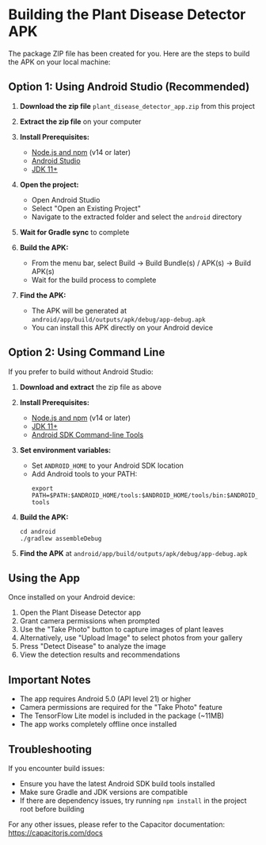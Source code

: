 # Building the Plant Disease Detector APK

The package ZIP file has been created for you. Here are the steps to build the APK on your local machine:

## Option 1: Using Android Studio (Recommended)

1. **Download the zip file** `plant_disease_detector_app.zip` from this project
2. **Extract the zip file** on your computer
3. **Install Prerequisites:**
   - [Node.js and npm](https://nodejs.org/) (v14 or later)
   - [Android Studio](https://developer.android.com/studio)
   - [JDK 11+](https://adoptium.net/)

4. **Open the project:**
   - Open Android Studio
   - Select "Open an Existing Project"
   - Navigate to the extracted folder and select the `android` directory

5. **Wait for Gradle sync** to complete

6. **Build the APK:**
   - From the menu bar, select Build → Build Bundle(s) / APK(s) → Build APK(s)
   - Wait for the build process to complete

7. **Find the APK:**
   - The APK will be generated at `android/app/build/outputs/apk/debug/app-debug.apk`
   - You can install this APK directly on your Android device

## Option 2: Using Command Line

If you prefer to build without Android Studio:

1. **Download and extract** the zip file as above

2. **Install Prerequisites:**
   - [Node.js and npm](https://nodejs.org/) (v14 or later)
   - [JDK 11+](https://adoptium.net/)
   - [Android SDK Command-line Tools](https://developer.android.com/studio#command-tools)

3. **Set environment variables:**
   - Set `ANDROID_HOME` to your Android SDK location
   - Add Android tools to your PATH:
     ```
     export PATH=$PATH:$ANDROID_HOME/tools:$ANDROID_HOME/tools/bin:$ANDROID_HOME/platform-tools
     ```

4. **Build the APK:**
   ```
   cd android
   ./gradlew assembleDebug
   ```

5. **Find the APK** at `android/app/build/outputs/apk/debug/app-debug.apk`

## Using the App

Once installed on your Android device:

1. Open the Plant Disease Detector app
2. Grant camera permissions when prompted
3. Use the "Take Photo" button to capture images of plant leaves
4. Alternatively, use "Upload Image" to select photos from your gallery
5. Press "Detect Disease" to analyze the image
6. View the detection results and recommendations

## Important Notes

- The app requires Android 5.0 (API level 21) or higher
- Camera permissions are required for the "Take Photo" feature
- The TensorFlow Lite model is included in the package (~11MB)
- The app works completely offline once installed

## Troubleshooting

If you encounter build issues:

- Ensure you have the latest Android SDK build tools installed
- Make sure Gradle and JDK versions are compatible
- If there are dependency issues, try running `npm install` in the project root before building

For any other issues, please refer to the Capacitor documentation: https://capacitorjs.com/docs